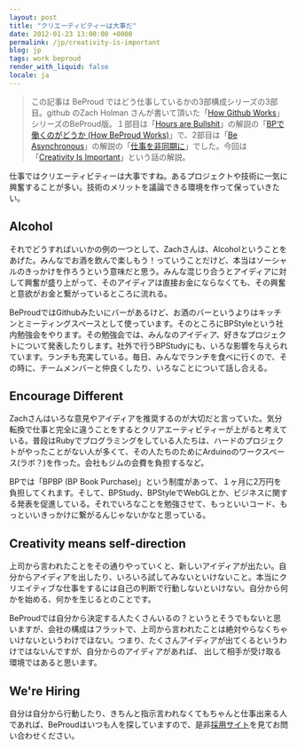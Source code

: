```yaml
---
layout: post
title: "クリエーティビティーは大事だ"
date: 2012-01-23 13:00:00 +0000
permalink: /jp/creativity-is-important
blog: jp
tags: work beproud
render_with_liquid: false
locale: ja
---
```


> この記事は BeProud ではどう仕事しているかの3部構成シリーズの3部目。github
> のZach Holman さんが書いて頂いた「[How Github
> Works](http://zachholman.com/posts/how-github-works/)」シリーズのBeProud版。１部目は「[Hours
> are Bullshit](http://zachholman.com/posts/how-github-works-hours/)」の解説の「[BPで働くのがどうか
> (How BeProud Works)](/jp/bp-how-beproud-works)」で、2部目は「[Be
> Asynchronous](http://zachholman.com/posts/how-github-works-asynchronous)」の解説の「[仕事を非同期に](/jp/async-work)」でした。今回は「[Creativity
> Is Important](http://zachholman.com/posts/how-github-works-creativity/)」という話の解説。

仕事ではクリエーティビティーは大事ですね。あるプロジェクトや技術に一気に興奮することが多い。技術のメリットを議論できる環境を作って保っていきたい。

## Alcohol

それでどうすればいいかの例の一つとして、Zachさんは、Alcoholということをあげた。みんなでお酒を飲んで楽しもう！っていうことだけど、本当はソーシャルのきっかけを作ろうという意味だと思う。みんな混じり合うとアイディアに対して興奮が盛り上がって、そのアイディアは直接お金にならなくても、その興奮と意欲がお金と繋がっているところに流れる。

BeProudではGithubみたいにバーがあるけど、お酒のバーというよりはキッチンとミーティングスペースとして使っています。そのところにBPStyleという社内勉強会をやります。その勉強会では、みんなのアイディア、好きなプロジェクトについて発表したりします。社外で行うBPStudyにも、いろな影響を与えられています。ランチも充実している。毎日、みんなでランチを食べに行くので、その時に、チームメンバーと仲良くしたり、いろなことについて話し合える。

## Encourage Different

Zachさんはいろな意見やアイディアを推奨するのが大切だと言っていた。気分転換で仕事と完全に違うことをするとクリアエーティビティーが上がると考えている。普段はRubyでプログラミングをしている人たちは、ハードのプロジェクトがやったことがない人が多くて、その人たちのためにArduinoのワークスペース(ラボ？)を作った。会社もジムの会費を負担するなど。

BPでは「BPBP (BP Book Purchase)」という制度があって、１ヶ月に2万円を負担してくれます。そして、BPStudy、BPStyleでWebGLとか、ビジネスに関する発表を促進している。それでいろなことを勉強させて、もっといいコード、もっといいきっかけに繋がるんじゃないかなと思っている。

## Creativity means self-direction

上司から言われたことをその通りやっていくと、新しいアイディアが出たい。自分からアイディアを出したり、いろいろ試してみないといけないこと。本当にクリエイティブな仕事をするには自己の判断で行動しないといけない。自分から何かを始める、何かを生じるとのことです。

BeProudでは自分から決定する人たくさんいるの？というとそうでもないと思いますが、会社の構成はフラットで、上司から言われたことは絶対やらなくちゃいけないというわけでほない。つまり、たくさんアイディアが出てくるというわけではないんですが、自分からのアイディアがあれば、 出して相手が受け取る環境ではあると思います。

## We're Hiring

自分は自分から行動したり、きちんと指示言われなくてもちゃんと仕事出来る人であれば、BeProudはいつも人を探していますので、是非[採用サイト](http://jobs.beproud.jp/)を見てお問い合わせください。
